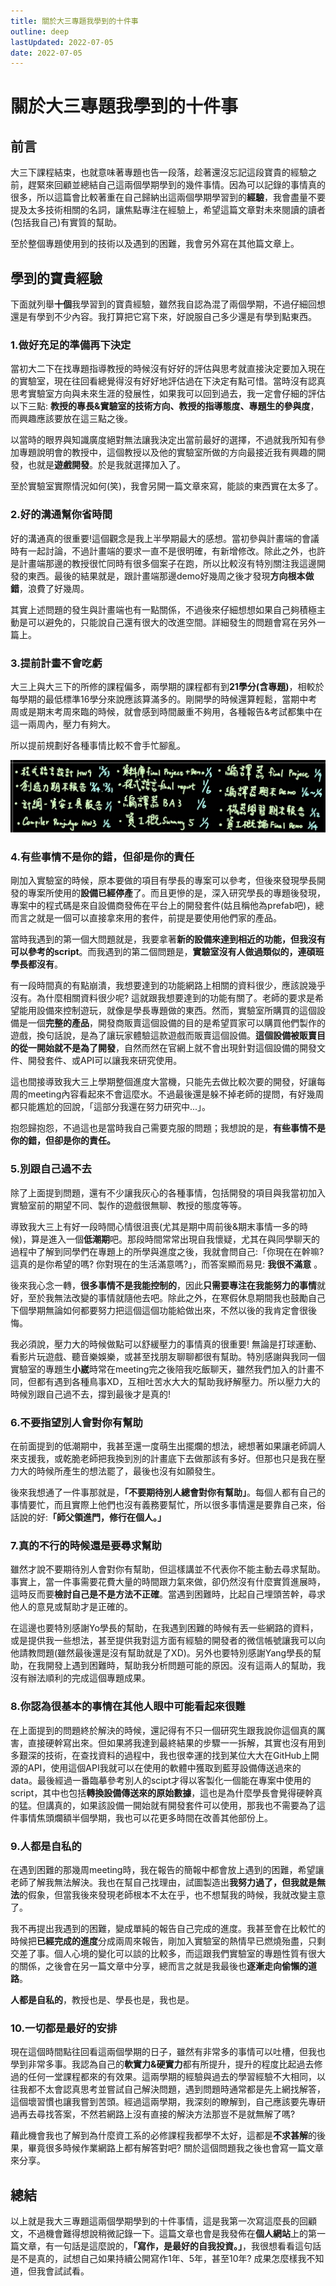 ```yaml
---
title: 關於大三專題我學到的十件事
outline: deep
lastUpdated: 2022-07-05
date: 2022-07-05
---
```

# 關於大三專題我學到的十件事
## 前言
大三下課程結束，也就意味著專題也告一段落，趁著還沒忘記這段寶貴的經驗之前，趕緊來回顧並總結自己這兩個學期學到的幾件事情。因為可以記錄的事情真的很多，所以這篇會比較著重在自己歸納出這兩個學期學習到的**經驗**，我會盡量不要提及太多技術相關的名詞，讓焦點專注在經驗上，希望這篇文章對未來閱讀的讀者(包括我自己)有實質的幫助。

至於整個專題使用到的技術以及遇到的困難，我會另外寫在其他篇文章上。

## 學到的寶貴經驗
下面就列舉**十個**我學習到的寶貴經驗，雖然我自認為混了兩個學期，不過仔細回想還是有學到不少內容。我打算把它寫下來，好說服自己多少還是有學到點東西。

### 1.做好充足的準備再下決定
當初大二下在找專題指導教授的時候沒有好好的評估與思考就直接決定要加入現在的實驗室，現在往回看總覺得沒有好好地評估過在下決定有點可惜。當時沒有認真思考實驗室方向與未來生涯的發展性，如果我可以回到過去，我一定會仔細的評估以下三點: **教授的專長&實驗室的技術方向、教授的指導態度、專題生的參與度**，而興趣應該要放在這三點之後。

以當時的眼界與知識廣度絕對無法讓我決定出當前最好的選擇，不過就我所知有參加專題說明會的教授中，這個教授以及他的實驗室所做的方向最接近我有興趣的開發，也就是**遊戲開發**。於是我就選擇加入了。

至於實驗室實際情況如何(笑)，我會另開一篇文章來寫，能談的東西實在太多了。

### 2.好的溝通幫你省時間
好的溝通真的很重要!這個觀念是我上半學期最大的感想。當初參與計畫端的會議時有一起討論，不過計畫端的要求一直不是很明確，有新增修改。除此之外，也許是計畫端那邊的教授很忙同時有很多個案子在跑，所以比較沒有特別關注我這邊開發的東西。最後的結果就是，跟計畫端那邊demo好幾周之後才發現**方向根本做錯**，浪費了好幾周。

其實上述問題的發生與計畫端也有一點關係，不過後來仔細想想如果自己夠積極主動是可以避免的，只能說自己還有很大的改進空間。詳細發生的問題會寫在另外一篇上。

### 3.提前計畫不會吃虧
大三上與大三下的所修的課程偏多，兩學期的課程都有到**21學分(含專題)**，相較於每學期的最低標準16學分來說應該算滿多的。剛開學的時候還算輕鬆，當期中考周或是期末考周來臨的時候，就會感到時間嚴重不夠用，各種報告&考試都集中在這一兩周內，壓力有夠大。

所以提前規劃好各種事情比較不會手忙腳亂。

![圖片: 大三上期末-考試&報告轟炸](./img/Test_and_Homework.jpg)



### 4.有些事情不是你的錯，但卻是你的責任
剛加入實驗室的時候，原本要做的項目有學長的專案可以參考，但後來發現學長開發的專案所使用的**設備已經停產**了。而且更慘的是，深入研究學長的專題後發現，專案中的程式碼是來自設備商發佈在平台上的開發套件(姑且稱他為prefab吧)，總而言之就是一個可以直接拿來用的套件，前提是要使用他們家的產品。

當時我遇到的第一個大問題就是，我要拿著**新的設備來達到相近的功能，但我沒有可以參考的script**。而我遇到的第二個問題是，**實驗室沒有人做過類似的，連碩班學長都沒有**。

有一段時間真的有點崩潰，我想要達到的功能網路上相關的資料很少，應該說幾乎沒有。為什麼相關資料很少呢? 這就跟我想要達到的功能有關了。老師的要求是希望能用設備來控制遊玩，就像是學長專題做的東西。然而，實驗室所購買的這個設備是一個**完整的產品**，開發商販賣這個設備的目的是希望買家可以購買他們製作的遊戲，換句話說，是為了讓玩家體驗這款遊戲而販賣這個設備。**這個設備被販賣目的從一開始就不是為了開發**，自然而然在官網上就不會出現針對這個設備的開發文件、開發套件、或API可以讓我來研究使用。

這也間接導致我大三上學期整個進度大當機，只能先去做比較次要的開發，好讓每周的meeting內容看起來不會這麼水。不過最後還是躲不掉老師的提問，有好幾周都只能尷尬的回說，「這部分我還在努力研究中...」。

抱怨歸抱怨，不過這也是當時我自己需要克服的問題；我想說的是，**有些事情不是你的錯，但卻是你的責任。**

### 5.別跟自己過不去
除了上面提到問題，還有不少讓我灰心的各種事情，包括開發的項目與我當初加入實驗室前的期望不同、製作的遊戲很無聊、教授的態度等等。

導致我大三上有好一段時間心情很沮喪(尤其是期中周前後&期末事情一多的時候)，算是進入一個**低潮期**吧。那段時間常常出現自我懷疑，尤其在與同學聊天的過程中了解到同學們在專題上的所學與進度之後，我就會問自己:「你現在在幹嘛? 這真的是你希望的嗎? 你對現在的生活滿意嗎?」，而答案顯而易見: **我很不滿意** 。

後來我心念一轉，**很多事情不是我能控制的**，因此**只需要專注在我能努力的事情**就好，至於我無法改變的事情就隨他去吧。除此之外，在寒假休息期間我也鼓勵自己下個學期無論如何都要努力把這個這個功能給做出來，不然以後的我肯定會很後悔。

我必須說，壓力大的時候做點可以舒緩壓力的事情真的很重要! 無論是打球運動、看影片玩遊戲、聽音樂娛樂，或甚至找朋友聊聊都很有幫助。特別感謝與我同一個實驗室的專題生**小崴**時常在meeting完之後陪我吃飯聊天，雖然我們加入的計畫不同，但都有遇到各種鳥事XD，互相吐苦水大大的幫助我紓解壓力。所以壓力大的時候別跟自己過不去，撐到最後才是真的!

### 6.不要指望別人會對你有幫助

在前面提到的低潮期中，我甚至還一度萌生出擺爛的想法，總想著如果讓老師調人來支援我，或乾脆老師把我換到別的計畫底下去做那該有多好。但那也只是我在壓力大的時候所產生的想法罷了，最後也沒有如願發生。


後來我想通了一件事那就是，**「不要期待別人總會對你有幫助」**。每個人都有自己的事情要忙，而且實際上他們也沒有義務要幫忙，所以很多事情還是要靠自己來，俗話說的好:**「師父領進門，修行在個人。」** 



### 7.真的不行的時候還是要尋求幫助
雖然才說不要期待別人會對你有幫助，但這樣講並不代表你不能主動去尋求幫助。事實上，當一件事需要花費大量的時間跟力氣來做，卻仍然沒有什麼實質進展時，這時反而要**檢討自己是不是方法不正確**。當遇到困難時，比起自己埋頭苦幹，尋求他人的意見或幫助才是正確的。

在這邊也要特別感謝Yo學長的幫助，在我遇到困難的時候有丟一些網路的資料，或是提供我一些想法，甚至提供我對這方面有經驗的開發者的微信帳號讓我可以向他請教問題(雖然最後還是沒有幫助就是了XD)。另外也要特別感謝Yang學長的幫助，在我開發上遇到困難時，幫助我分析問題可能的原因。沒有這兩人的幫助，我沒有辦法順利的完成這個專題成果。



### 8.你認為很基本的事情在其他人眼中可能看起來很難
在上面提到的問題終於解決的時候，還記得有不只一個研究生跟我說你這個真的厲害，直接硬幹寫出來。但如果將我達到最終結果的步驟一一拆解，其實也沒有用到多艱深的技術，在查找資料的過程中，我也很幸運的找到某位大大在GitHub上開源的API，使用這個API我就可以在使用的軟體中獲取到藍芽設備傳送過來的data。最後經過一番臨摹參考別人的scipt才得以客製化一個能在專案中使用的script，其中也包括**轉換設備傳送來的原始數據**，這也是為什麼學長會覺得硬幹真的猛。但講真的，如果該設備一開始就有開發套件可以使用，那我也不需要為了這件事情焦頭爛額半個學期，我也可以花更多時間在改善其他部份上。



### 9.人都是自私的
在遇到困難的那幾周meeting時，我在報告的簡報中都會放上遇到的困難，希望讓老師了解我無法解決。我也在幫自己找理由，試圖製造出**我努力過了，但我就是無法**的假象，但當我後來發現老師根本不太在乎，也不想幫我的時候，我就改變主意了。

我不再提出我遇到的困難，變成單純的報告自己完成的進度。我甚至會在比較忙的時候把**已經完成的進度**分成兩周來報告，剛加入實驗室的熱情早已燃燒殆盡，只剩交差了事。個人心境的變化可以談的比較多，而這跟我們實驗室的專題性質有很大的關係，之後會在另一篇文章中分享，總而言之就是我最後也**逐漸走向偷懶的道路**。

**人都是自私的**，教授也是、學長也是，我也是。
### 10.一切都是最好的安排
現在這個時間點往回看這兩個學期的日子，雖然有非常多的事情可以吐槽，但我也學到非常多事。我認為自己的**軟實力&硬實力**都有所提升，提升的程度比起過去修過的任何一堂課程都來的有效果。這兩學期的經驗與過去的學習經驗不大相同，以往我都不太會認真思考並嘗試自己解決問題，遇到問題時通常都是先上網找解答，這個壞習慣也讓我嘗到苦頭。經過這兩學期，我深刻的瞭解到，自己應該要先專研過再去尋找答案，不然若網路上沒有直接的解決方法那豈不是就無解了嗎?

藉此機會我也了解到為什麼資工系的必修課程我都學不太好，這都是**不求甚解**的後果，畢竟很多時候作業網路上都有解答對吧? 關於這個問題我之後也會寫一篇文章來分享。


## 總結
以上就是我大三專題這兩個學期學到的十件事情，這是我第一次寫這麼長的回顧文，不過機會難得想說稍微記錄一下。這篇文章也會是我發佈在**個人網站**上的第一篇文章，有一句話是這麼說的，**「寫作，是最好的自我投資。」**，我很想看看這句話是不是真的，試想自己如果持續公開寫作1年、5年，甚至10年? 成果怎麼樣我不知道，但我會試試看。